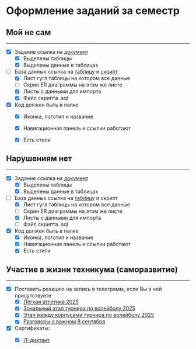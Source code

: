 # Оформление заданий за семестр

## Мой не сам
____
- [X] Задание ссылка на [документ](https://docs.google.com/document/d/1x-1AhtG9dyHbir5U3WP9u0KAnYE1DodAn85eA8fg3LY/edit?usp=sharing)
    - [X] Выделены таблицы
    - [X] Выделены данные в таблицах
- [ ] База данных ссылка на [таблицу](https://docs.google.com/spreadsheets/d/1CNV7i4_SZ7uwC1kcQBEjkoS5hHyguK52/edit?usp=drive_link&ouid=100438985326230626502&rtpof=true&sd=true) и [скрипт](https://drive.google.com/file/d/1mjzgLkEnW1BCe0MKRb0GArCANR27Abug/view?usp=drive_link)
    - [X] Лист гугл таблицы на котором все данные
    - [ ] Скрин ER диаграммы на этом же листе
    - [X] Листы с данными для импорта
    - [X] Файл скрипта .sql
- [X] Код должен быть в папке
    - [X] Иконка, логотип и название
    - [X] Навигационная панель и ссылки работают
    - [X] Есть стили

    
## Нарушениям нет
____
- [X] Задание ссылка на [документ](https://docs.google.com/document/d/1NcFLXw_gzByqOdA_62RVfpOO_dJZ-MZ2/edit?usp=sharing&ouid=100438985326230626502&rtpof=true&sd=true)
    - [X] Выделены таблицы
    - [X] Выделены данные в таблицах
- [ ] База данных ссылка на [таблицу](https://docs.google.com/spreadsheets/d/1DZWfjwBRLji79G0GrTNw7a2BJE64Le1FGOoKs6PhCmI/edit?usp=sharing) и скрипт
    - [X] Лист гугл таблицы на котором все данные
    - [ ] Скрин ER диаграммы на этом же листе
    - [X] Листы с данными для импорта
    - [ ] Файл скрипта .sql
- [X] Код должен быть в папке
    - [X] Иконка, логотип и название
    - [X] Навигационная панель и ссылки работают
    - [X] Есть стили

## Участие в жизни техникума (саморазвитие)
____
- [X] Поставить реакцию на запись в телеграмм, если Вы в ней присутствуете 
    - [X] [Лёгкая атлетика 2025](https://t.me/luberteh/6749)
    - [X] [Зональный этап турнира по волейболу 2025](https://t.me/luberteh/6231)
    - [X] [Этап между корпусами турнира по волейболу 2025](https://t.me/luberteh/5858)
    - [X] [Разговоры о важном 8 сентября](https://t.me/luberteh/7170)
- [X] Сертификаты:
    - [X] [IT-диктант](https://drive.google.com/file/d/1KyHjyAMbUvDUZK7XxMgP_DH_H85CLjlj/view?usp=sharing)
         <br><mg src="https://github.com/user-attachments/assets/22de82ab-d888-4619-a894-e55b0f8fc4fc" alt="Практическая 2" height="100" />

